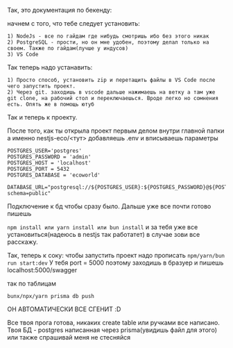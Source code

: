 Так, это документация по бекенду:

начнем с того, что тебе следует установить:
```
1) NodeJs - все по гайдам где нибудь смотришь ибо без этого никак
2) PostgreSQL - прости, но он мне удобен, поэтому делал только на своем. Также по гайдам(лучше у индусов)
3) VS Code
```
Так теперь надо устанавить:
```
1) Просто способ, установить zip и перетащить файлы в VS Code после чего запустить проект.
2) Через git. заходишь в vscode дальше нажимаешь на ветку а там уже git clone, на рабочий стол и переключаешься. Вроде легко но сомнения есть. Опять же в помощь ютуб
```
Так и теперь к проекту. 

После того, как ты открыла проект первым делом внутри главной папки а именно nestjs-eco/<тут>
добавляешь .env и вписываешь параметры
```
POSTGRES_USER='postgres'
POSTGRES_PASSWORD = 'admin'
POSTGRES_HOST = 'localhost'
POSTGRES_PORT = 5432
POSTGRES_DATABASE = 'ecoworld'

DATABASE_URL="postgresql://${POSTGRES_USER}:${POSTGRES_PASSWORD}@${POSTGRES_HOST}:${POSTGRES_PORT}/${POSTGRES_DATABASE}?schema=public"

```
Подключение к бд чтобы сразу было. 
Дальше уже все почти готово пишешь 

```npm install или yarn install или bun install``` и за тебя уже все установиться(надеюсь в nestjs так работатет) в случае зови все расскажу.

Так, теперь к соку:
чтобы запустить проект надо прописать ```npm/yarn/bun run start:dev```
У тебя port = 5000 поэтому заходишь в бразуер и пишешь 
localhost:5000/swagger

так по таблицам
```
bunx/npx/yarn prisma db push 
```
ОН АВТОМАТИЧЕСКИ ВСЕ СГЕНИТ :D

Все твоя прога готова, никаких create table или ручками все написано. Твоя БД - postgres написанная через prisma(увидишь файл для этого) или также спрашивай меня не стесняйся
